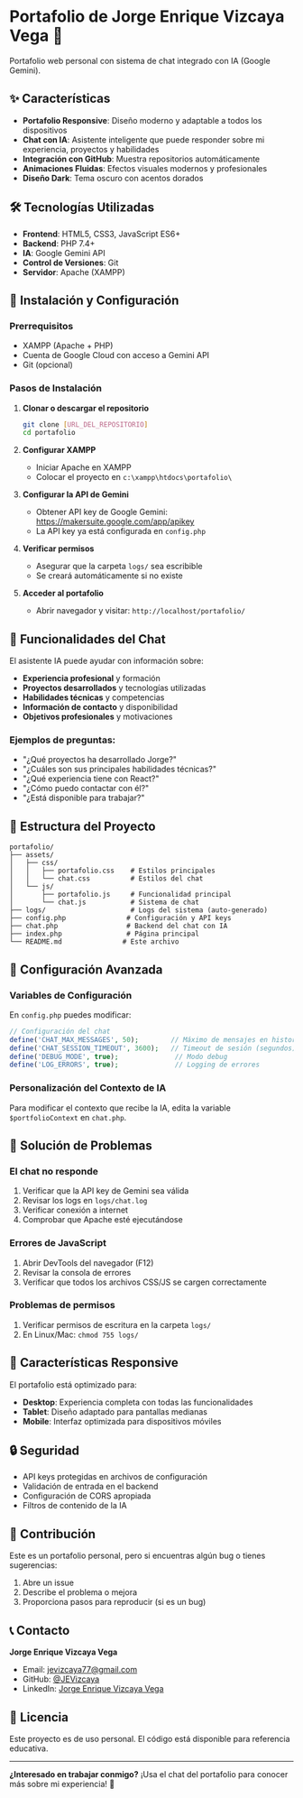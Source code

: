 # Portafolio de Jorge Enrique Vizcaya Vega 🚀

Portafolio web personal con sistema de chat integrado con IA (Google Gemini).

## ✨ Características

- **Portafolio Responsive**: Diseño moderno y adaptable a todos los dispositivos
- **Chat con IA**: Asistente inteligente que puede responder sobre mi experiencia, proyectos y habilidades
- **Integración con GitHub**: Muestra repositorios automáticamente
- **Animaciones Fluidas**: Efectos visuales modernos y profesionales
- **Diseño Dark**: Tema oscuro con acentos dorados

## 🛠️ Tecnologías Utilizadas

- **Frontend**: HTML5, CSS3, JavaScript ES6+
- **Backend**: PHP 7.4+
- **IA**: Google Gemini API
- **Control de Versiones**: Git
- **Servidor**: Apache (XAMPP)

## 🚀 Instalación y Configuración

### Prerrequisitos

- XAMPP (Apache + PHP)
- Cuenta de Google Cloud con acceso a Gemini API
- Git (opcional)

### Pasos de Instalación

1. **Clonar o descargar el repositorio**
   ```bash
   git clone [URL_DEL_REPOSITORIO]
   cd portafolio
   ```

2. **Configurar XAMPP**
   - Iniciar Apache en XAMPP
   - Colocar el proyecto en `c:\xampp\htdocs\portafolio\`

3. **Configurar la API de Gemini**
   - Obtener API key de Google Gemini: https://makersuite.google.com/app/apikey
   - La API key ya está configurada en `config.php`

4. **Verificar permisos**
   - Asegurar que la carpeta `logs/` sea escribible
   - Se creará automáticamente si no existe

5. **Acceder al portafolio**
   - Abrir navegador y visitar: `http://localhost/portafolio/`

## 🤖 Funcionalidades del Chat

El asistente IA puede ayudar con información sobre:

- **Experiencia profesional** y formación
- **Proyectos desarrollados** y tecnologías utilizadas
- **Habilidades técnicas** y competencias
- **Información de contacto** y disponibilidad
- **Objetivos profesionales** y motivaciones

### Ejemplos de preguntas:

- "¿Qué proyectos ha desarrollado Jorge?"
- "¿Cuáles son sus principales habilidades técnicas?"
- "¿Qué experiencia tiene con React?"
- "¿Cómo puedo contactar con él?"
- "¿Está disponible para trabajar?"

## 📁 Estructura del Proyecto

```
portafolio/
├── assets/
│   ├── css/
│   │   ├── portafolio.css    # Estilos principales
│   │   └── chat.css          # Estilos del chat
│   └── js/
│       ├── portafolio.js     # Funcionalidad principal
│       └── chat.js           # Sistema de chat
├── logs/                     # Logs del sistema (auto-generado)
├── config.php               # Configuración y API keys
├── chat.php                 # Backend del chat con IA
├── index.php                # Página principal
└── README.md               # Este archivo
```

## 🔧 Configuración Avanzada

### Variables de Configuración

En `config.php` puedes modificar:

```php
// Configuración del chat
define('CHAT_MAX_MESSAGES', 50);        // Máximo de mensajes en historial
define('CHAT_SESSION_TIMEOUT', 3600);   // Timeout de sesión (segundos)
define('DEBUG_MODE', true);              // Modo debug
define('LOG_ERRORS', true);              // Logging de errores
```

### Personalización del Contexto de IA

Para modificar el contexto que recibe la IA, edita la variable `$portfolioContext` en `chat.php`.

## 🐛 Solución de Problemas

### El chat no responde
1. Verificar que la API key de Gemini sea válida
2. Revisar los logs en `logs/chat.log`
3. Verificar conexión a internet
4. Comprobar que Apache esté ejecutándose

### Errores de JavaScript
1. Abrir DevTools del navegador (F12)
2. Revisar la consola de errores
3. Verificar que todos los archivos CSS/JS se cargen correctamente

### Problemas de permisos
1. Verificar permisos de escritura en la carpeta `logs/`
2. En Linux/Mac: `chmod 755 logs/`

## 📱 Características Responsive

El portafolio está optimizado para:
- **Desktop**: Experiencia completa con todas las funcionalidades
- **Tablet**: Diseño adaptado para pantallas medianas
- **Mobile**: Interfaz optimizada para dispositivos móviles

## 🔒 Seguridad

- API keys protegidas en archivos de configuración
- Validación de entrada en el backend
- Configuración de CORS apropiada
- Filtros de contenido de la IA

## 🤝 Contribución

Este es un portafolio personal, pero si encuentras algún bug o tienes sugerencias:

1. Abre un issue
2. Describe el problema o mejora
3. Proporciona pasos para reproducir (si es un bug)

## 📞 Contacto

**Jorge Enrique Vizcaya Vega**
- Email: jevizcaya77@gmail.com
- GitHub: [@JEVizcaya](https://github.com/JEVizcaya)
- LinkedIn: [Jorge Enrique Vizcaya Vega](https://linkedin.com/in/jorge-enrique-vizcaya-vega)

## 📄 Licencia

Este proyecto es de uso personal. El código está disponible para referencia educativa.

---

**¿Interesado en trabajar conmigo?** ¡Usa el chat del portafolio para conocer más sobre mi experiencia! 🚀
